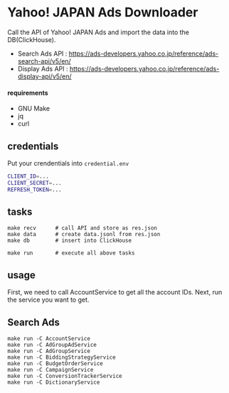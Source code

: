 # Yahoo! JAPAN Ads Downloader

Call the API of Yahoo! JAPAN Ads and import the data into the DB(ClickHouse).

* Search Ads API  : https://ads-developers.yahoo.co.jp/reference/ads-search-api/v5/en/
* Display Ads API : https://ads-developers.yahoo.co.jp/reference/ads-display-api/v5/en/

#### requirements
* GNU Make
* jq
* curl

## credentials

Put your crendentials into `credential.env`

```bash
CLIENT_ID=...
CLIENT_SECRET=...
REFRESH_TOKEN=...
```

## tasks

```console
make recv      # call API and store as res.json
make data      # create data.jsonl from res.json
make db        # insert into ClickHouse

make run       # execute all above tasks
```

## usage

First, we need to call AccountService to get all the account IDs.
Next, run the service you want to get.

## Search Ads

```console
make run -C AccountService
make run -C AdGroupAdService
make run -C AdGroupService
make run -C BiddingStrategyService
make run -C BudgetOrderService
make run -C CampaignService
make run -C ConversionTrackerService
make run -C DictionaryService
```

